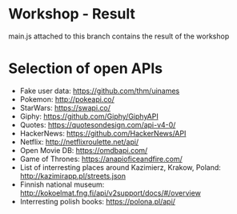 # Workshop - Result

main.js attached to this branch contains the result of the workshop

# Selection of open APIs

- Fake user data: https://github.com/thm/uinames
- Pokemon: http://pokeapi.co/
- StarWars: https://swapi.co/
- Giphy: https://github.com/Giphy/GiphyAPI
- Quotes: https://quotesondesign.com/api-v4-0/ 
- HackerNews: https://github.com/HackerNews/API
- Netflix: http://netflixroulette.net/api/
- Open Movie DB: https://omdbapi.com/
- Game of Thrones: https://anapioficeandfire.com/
- List of interresting places around Kazimierz, Krakow, Poland: http://kazimirapp.pl/streets.json
- Finnish national museum: http://kokoelmat.fng.fi/api/v2support/docs/#/overview
- Interresting polish books: https://polona.pl/api/